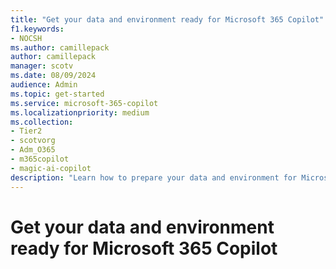 ```yaml
---
title: "Get your data and environment ready for Microsoft 365 Copilot"
f1.keywords:
- NOCSH
ms.author: camillepack
author: camillepack
manager: scotv
ms.date: 08/09/2024
audience: Admin
ms.topic: get-started
ms.service: microsoft-365-copilot
ms.localizationpriority: medium
ms.collection: 
- Tier2
- scotvorg
- Adm_O365
- m365copilot
- magic-ai-copilot
description: "Learn how to prepare your data and environment for Microsoft 365 Copilot."
---
```


# Get your data and environment ready for Microsoft 365 Copilot

